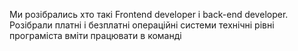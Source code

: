 Ми розібрались хто такі Frontend developer і back-end developer.
Розібрали платні і безплатні операційні системи
технічні рівні програміста
вміти працювати в команді

